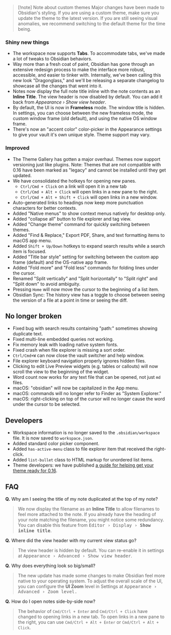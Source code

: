 > [!note] Note about custom themes
> Major changes have been made to Obsidian's styling. If you are using a custom theme, make sure you update the theme to the latest version. If you are still seeing visual anomalies, we recommend switching to the default theme for the time being.

### Shiny new things

- The workspace now supports **Tabs**. To accommodate tabs, we've made a lot of tweaks to Obsidian behaviors.
- Way more than a fresh coat of paint, Obsidian has gone through an extensive redesign process to make the interface more robust, accessible, and easier to tinker with. Internally, we've been calling this new look "Dragonglass," and we'll be releasing a separate changelog to showcase all the changes that went into it.
- Notes now display the full note title inline with the note contents as an **Inline Title**. The view header is now disabled by default. You can add it back from *Appearance › Show view header*.
- By default, the UI is now in **Frameless** mode. The window title is hidden. In settings, you can choose between the new frameless mode, the custom window frame (old default), and using the native OS window frame.
- There's now an "accent color" color-picker in the Appearance settings to give your vault it's own unique style. Theme support may vary.

### Improved

- The Theme Gallery has gotten a major overhaul. Themes now support versioning just like plugins. Note: Themes that are not compatible with 0.16 have been marked as "legacy" and cannot be installed until they get updated.
- We have consolidated the hotkeys for opening new panes.
	- `Ctrl/Cmd + Click` on a link will open it in a new tab
	- `Ctrl/Cmd + Alt + Click` will open links in a new pane to the right.
	- `Ctrl/Cmd + Alt + Shift + Click` will open links in a new window.
- Auto-generated links to headings now keep more punctuation characters for better contexts.
- Added "Native menus" to show context menus natively for desktop only.
- Added "collapse all" button to file explorer and tag view.
- Added "Change theme" command for quickly switching between themes.
- Added "Find & Replace," Export PDF, Share, and text formatting items to macOS app menu.
- Added `Shift + Up/Down` hotkeys to expand search results while a search item is focused.
- Added "Title bar style" setting for switching between the custom app frame (default) and the OS-native app frame.
- Added "Fold more" and "Fold less" commands for folding lines under the cursor.
- Renamed "Split vertically" and "Split horizontally" to "Split right" and "Split down" to avoid ambiguity.
- Pressing `Home` will now move the cursor to the beginning of a list item.
- Obsidian Sync: The history view has a toggle to choose between seeing the version of a file at a point in time or seeing the diff.

## No longer broken

- Fixed bug with search results containing "path:" sometimes showing duplicate text.
- Fixed multi-line embedded queries not working.
- Fix memory leak with loading native system fonts.
- Fixed crash when file explorer is missing a sort order.
- `Ctrl/Cmd+W` can now close the vault switcher and help window.
- File explorer keyboard navigation properly ignores hidden files.
- Clicking to edit Live Preview widgets (e.g. tables or callouts) will now scroll the view to the beginning of the widget.
- Word count now works for any text file that can be opened, not just `md` files.
- macOS: "obsidian" will now be capitalized in the App menu.
- macOS: commands will no longer refer to Finder as "System Explorer."
- macOS: right-clicking on top of the cursor will no longer cause the word under the cursor to be selected.

## Developers

- Workspace information is no longer saved to the `.obsidian/workspace` file. It is now saved to `workspace.json`.
- Added standard color picker component.
- Added `has-active-menu` class to file explorer item that received the right-click.
- Added `list-bullet` class to HTML markup for unordered list items.
- Theme developers: we have published [a guide for helping get your theme ready for 0.16](https://forum.obsidian.md/t/0-16-0-theme-migration-guide/42537).

## FAQ

**Q.** Why am I seeing the title of my note duplicated at the top of my note?

> We now display the filename as an **Inline Title** to allow filenames to feel more attached to the note. If you already have the heading of your note matching the filename, you might notice some redundancy. You can disable this feature  from <kbd>Editor › Display › **Show inline title**</kbd>.

**Q.** Where did the view header with my current view status go?

> The view header is hidden by default. You can re-enable it in settings at <kbd>Appearance › Advanced › Show view header</kbd>.

**Q.** Why does everything look so big/small?

> The new update has made some changes to make Obsidian feel more native to your operating system. To adjust the overall scale of the UI, you can configure the **UI Zoom** level in Settings at <kbd>Appearance › Advanced › Zoom level</kdb>.

**Q.** How do I open notes side-by-side now?

> The behavior of `Cmd/Ctrl + Enter` and `Cmd/Ctrl + Click` have changed to opening links in a new tab. To open links in a new pane to the right, you can use `Cmd/Ctrl + Alt + Enter` or `Cmd/Ctrl + Alt + Click`.
